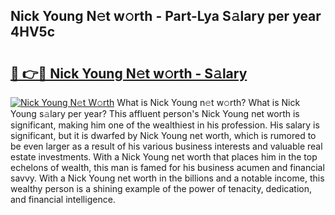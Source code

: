 ## Nick Young N𝚎t w𝚘rth - Part-Lya S𝚊lary per year 4HV5c

# <h2><a href="http://gc0j0m.nevu.top/?p=Nick+Young">🔗 👉🔴 Nick Young N𝚎t w𝚘rth - S𝚊lary</a></h2>

[![Nick Young N𝚎t W𝚘rth](https://i.imgur.com/Oavwk0R.jpeg)](http://gc0j0m.nevu.top/?p=Nick+Young)
What is Nick Young n𝚎t w𝚘rth? What is Nick Young s𝚊lary per year?
This affluent person's Nick Young net worth is significant, making him one of the wealthiest in his profession. His salary is significant, but it is dwarfed by Nick Young net worth, which is rumored to be even larger as a result of his various business interests and valuable real estate investments. With a Nick Young net worth that places him in the top echelons of wealth, this man is famed for his business acumen and financial savvy. With a Nick Young net worth in the billions and a notable income, this wealthy person is a shining example of the power of tenacity, dedication, and financial intelligence.
